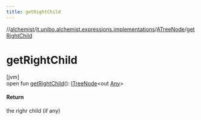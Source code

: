 ```yaml
---
title: getRightChild
---
```

//[alchemist](../../../index.html)/[it.unibo.alchemist.expressions.implementations](../index.html)/[ATreeNode](index.html)/[getRightChild](get-right-child.html)



# getRightChild



[jvm]\
open fun [getRightChild](get-right-child.html)(): [ITreeNode](../../it.unibo.alchemist.expressions.interfaces/-i-tree-node/index.html)<out [Any](https://kotlinlang.org/api/latest/jvm/stdlib/kotlin/-any/index.html)>



#### Return



the righr child (if any)




